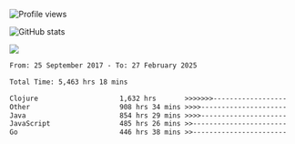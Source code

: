 ![Profile views](https://komarev.com/ghpvc/?username=liuchong)

![GitHub stats](https://github-readme-stats.vercel.app/api?username=liuchong&show_icons=true)

<img src="https://cr-skills-chart-widget.azurewebsites.net/api/api?username=liuchong&skills=Java,JavaScript,Python,Go,Rust,Zig&show-other-skills=true"/>

<!--START_SECTION:waka-->

```txt
From: 25 September 2017 - To: 27 February 2025

Total Time: 5,463 hrs 18 mins

Clojure                    1,632 hrs       >>>>>>>------------------   29.87 %
Other                      908 hrs 34 mins >>>>---------------------   16.63 %
Java                       854 hrs 29 mins >>>>---------------------   15.64 %
JavaScript                 485 hrs 26 mins >>-----------------------   08.89 %
Go                         446 hrs 38 mins >>-----------------------   08.18 %
```

<!--END_SECTION:waka-->
